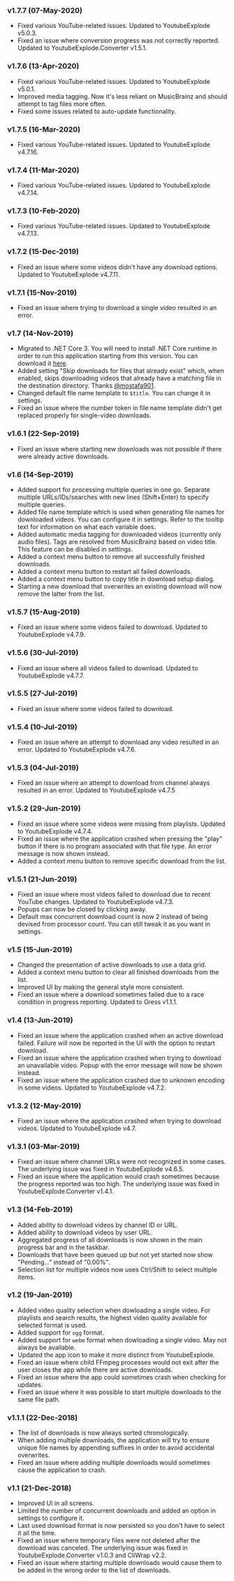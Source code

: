 ### v1.7.7 (07-May-2020)

- Fixed various YouTube-related issues. Updated to YoutubeExplode v5.0.3.
- Fixed an issue where conversion progress was not correctly reported. Updated to YoutubeExplode.Converter v1.5.1.

### v1.7.6 (13-Apr-2020)

- Fixed various YouTube-related issues. Updated to YoutubeExplode v5.0.1.
- Improved media tagging. Now it's less reliant on MusicBrainz and should attempt to tag files more often.
- Fixed some issues related to auto-update functionality.

### v1.7.5 (16-Mar-2020)

- Fixed various YouTube-related issues. Updated to YoutubeExplode v4.7.16.

### v1.7.4 (11-Mar-2020)

- Fixed various YouTube-related issues. Updated to YoutubeExplode v4.7.14.

### v1.7.3 (10-Feb-2020)

- Fixed various YouTube-related issues. Updated to YoutubeExplode v4.7.13.

### v1.7.2 (15-Dec-2019)

- Fixed an issue where some videos didn't have any download options. Updated to YoutubeExplode v4.7.11.

### v1.7.1 (15-Nov-2019)

- Fixed an issue where trying to download a single video resulted in an error.

### v1.7 (14-Nov-2019)

- Migrated to .NET Core 3. You will need to install .NET Core runtime in order to run this application starting from this version. You can download it [here](https://dotnet.microsoft.com/download/dotnet-core/current/runtime).
- Added setting "Skip downloads for files that already exist" which, when enabled, skips downloading videos that already have a matching file in the destination directory. Thanks [@mostafa901](https://github.com/mostafa901).
- Changed default file name template to `$title`. You can change it in settings.
- Fixed an issue where the number token in file name template didn't get replaced properly for single-video downloads.

### v1.6.1 (22-Sep-2019)

- Fixed an issue where starting new downloads was not possible if there were already active downloads.

### v1.6 (14-Sep-2019)

- Added support for processing multiple queries in one go. Separate multiple URLs/IDs/searches with new lines (Shift+Enter) to specify multiple queries.
- Added file name template which is used when generating file names for downloaded videos. You can configure it in settings. Refer to the tooltip text for information on what each variable does.
- Added automatic media tagging for downloaded videos (currently only audio files). Tags are resolved from MusicBrainz based on video title. This feature can be disabled in settings.
- Added a context menu button to remove all successfully finished downloads.
- Added a context menu button to restart all failed downloads.
- Added a context menu button to copy title in download setup dialog.
- Starting a new download that overwrites an existing download will now remove the latter from the list.

### v1.5.7 (15-Aug-2019)

- Fixed an issue where some videos failed to download. Updated to YoutubeExplode v4.7.9.

### v1.5.6 (30-Jul-2019)

- Fixed an issue where all videos failed to download. Updated to YoutubeExplode v4.7.7.

### v1.5.5 (27-Jul-2019)

- Fixed an issue where some videos failed to download.

### v1.5.4 (10-Jul-2019)

- Fixed an issue where an attempt to download any video resulted in an error. Updated to YoutubeExplode v4.7.6.

### v1.5.3 (04-Jul-2019)

- Fixed an issue where an attempt to download from channel always resulted in an error. Updated to YoutubeExplode v4.7.5

### v1.5.2 (29-Jun-2019)

- Fixed an issue where some videos were missing from playlists. Updated to YoutubeExplode v4.7.4.
- Fixed an issue where the application crashed when pressing the "play" button if there is no program associated with that file type. An error message is now shown instead.
- Added a context menu button to remove specific download from the list.

### v1.5.1 (21-Jun-2019)

- Fixed an issue where most videos failed to download due to recent YouTube changes. Updated to YoutubeExplode v4.7.3.
- Popups can now be closed by clicking away.
- Default max concurrent download count is now 2 instead of being devised from processor count. You can still tweak it as you want in settings.

### v1.5 (15-Jun-2019)

- Changed the presentation of active downloads to use a data grid.
- Added a context menu button to clear all finished downloads from the list.
- Improved UI by making the general style more consistent.
- Fixed an issue where a download sometimes failed due to a race condition in progress reporting. Updated to Gress v1.1.1.

### v1.4 (13-Jun-2019)

- Fixed an issue where the application crashed when an active download failed. Failure will now be reported in the UI with the option to restart download.
- Fixed an issue where the application crashed when trying to download an unavailable video. Popup with the error message will now be shown instead.
- Fixed an issue where the application crashed due to unknown encoding in some videos. Updated to YoutubeExplode v4.7.2.

### v1.3.2 (12-May-2019)

- Fixed an issue where the application crashed when trying to download videos. Updated to YoutubeExplode v4.7.

### v1.3.1 (03-Mar-2019)

- Fixed an issue where channel URLs were not recognized in some cases. The underlying issue was fixed in YoutubeExplode v4.6.5.
- Fixed an issue where the application would crash sometimes because the progress reported was too high. The underlying issue was fixed in YoutubeExplode.Converter v1.4.1.

### v1.3 (14-Feb-2019)

- Added ability to download videos by channel ID or URL.
- Added ability to download videos by user URL.
- Aggregated progress of all downloads is now shown in the main progress bar and in the taskbar.
- Downloads that have been queued up but not yet started now show "Pending..." instead of "0.00%".
- Selection list for multiple videos now uses Ctrl/Shift to select multiple items.

### v1.2 (19-Jan-2019)

- Added video quality selection when dowloading a single video. For playlists and search results, the highest video quality available for selected format is used.
- Added support for `ogg` format.
- Added support for `webm` format when dowloading a single video. May not always be available.
- Updated the app icon to make it more distinct from YoutubeExplode.
- Fixed an issue where child FFmpeg processes would not exit after the user closes the app while there are active downloads.
- Fixed an issue where the app could sometimes crash when checking for updates.
- Fixed an issue where it was possible to start multiple downloads to the same file path.

### v1.1.1 (22-Dec-2018)

- The list of downloads is now always sorted chronologically.
- When adding multiple downloads, the application will try to ensure unique file names by appending suffixes in order to avoid accidental overwrites.
- Fixed an issue where adding multiple downloads would sometimes cause the application to crash.

### v1.1 (21-Dec-2018)

- Improved UI in all screens.
- Limited the number of concurrent downloads and added an option in settings to configure it.
- Last used download format is now persisted so you don't have to select it all the time.
- Fixed an issue where temporary files were not deleted after the download was canceled. The underlying issue was fixed in YoutubeExplode.Converter v1.0.3 and CliWrap v2.2.
- Fixed an issue where starting multiple downloads would cause them to be added in the wrong order to the list of downloads.